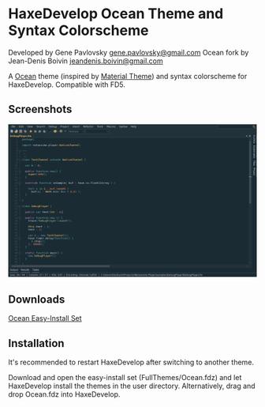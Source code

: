 HaxeDevelop Ocean Theme and Syntax Colorscheme
===================================================

Developed by Gene Pavlovsky <gene.pavlovsky@gmail.com>
Ocean fork by Jean-Denis Boivin <jeandenis.boivin@gmail.com>

A [Ocean](https://github.com/ihodev/sublime-boxy#boxy-ocean--material) theme (inspired by [Material Theme](https://github.com/equinusocio/material-theme)) and syntax colorscheme for HaxeDevelop. Compatible with FD5.

Screenshots
-----------

![ocean](/image/capture.png?raw=true "Screengrab")

Downloads
------------

[Ocean Easy-Install Set](https://github.com/starburst997/haxedevelop-colors-ocean/blob/master/dist/FullThemes/Ocean.fdz?raw=true)

Installation
------------

It's recommended to restart HaxeDevelop after switching to another theme.

Download and open the easy-install set (FullThemes/Ocean.fdz) and let HaxeDevelop install the themes in the user directory. Alternatively, drag and drop Ocean.fdz into HaxeDevelop.